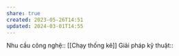 ```yaml
---
share: true
created: 2023-05-26T14:51
updated: 2024-03-01T14:55
---
```

Nhu cầu công nghệ:: [[Chạy thống kê]]
Giải pháp kỹ thuật::